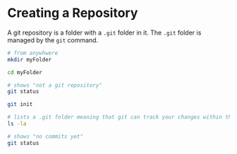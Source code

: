 # Creating a Repository

A git repository is a folder with a `.git` folder in it. The `.git` folder is managed by the `git` command.

```bash
# from anywhwere
mkdir myFolder

cd myFolder

# shows "not a git repository"
git status

git init

# lists a .git folder meaning that git can track your changes within this folder
ls -la

# shows "no commits yet"
git status
```
